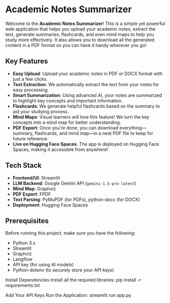 # Academic Notes Summarizer

Welcome to the **Academic Notes Summarizer**! This is a simple yet powerful web application that helps you upload your academic notes, extract the text, generate summaries, flashcards, and even mind maps to help you study more effectively. It also allows you to download all the generated content in a PDF format so you can have it handy wherever you go!

## Key Features

- **Easy Upload**: Upload your academic notes in PDF or DOCX format with just a few clicks.
- **Text Extraction**: We automatically extract the text from your notes for easy processing.
- **Smart Summarization**: Using advanced AI, your notes are summarized to highlight key concepts and important information.
- **Flashcards**: We generate helpful flashcards based on the summary to aid your studying process.
- **Mind Maps**: Visual learners will love this feature! We turn the key concepts into a mind map for better understanding.
- **PDF Export**: Once you're done, you can download everything—summary, flashcards, and mind map—in a neat PDF file to keep for future reference.
- **Live on Hugging Face Spaces**: The app is deployed on Hugging Face Spaces, making it accessible from anywhere!

##  Tech Stack

- **Frontend/UI**: Streamlit  
- **LLM Backend**: Google Gemini API (`gemini-1.5-pro-latest`)  
- **Mind Map**: Graphviz  
- **PDF Export**: FPDF  
- **Text Parsing**: PyMuPDF (for PDFs), python-docx (for DOCX)  
- **Deployment**: Hugging Face Spaces
## Prerequisites

Before running this project, make sure you have the following:

- Python 3.x
- Streamlit
- Graphviz  
- Langflow
- API key (for using AI models)
- Python-dotenv (to securely store your API keys)

Install Dependencies
Install all the required libraries:
    pip install -r requirements.txt

Add Your API Keys
Run the Application:
    streamlit run app.py
